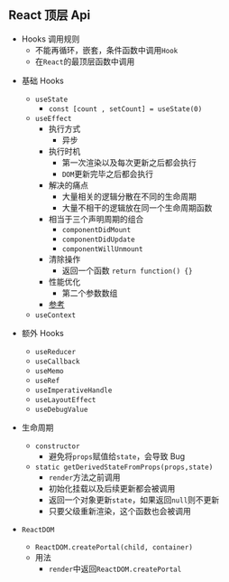 ## React 顶层 Api

- Hooks 调用规则
  - 不能再循环，嵌套，条件函数中调用`Hook`
  - 在`React`的最顶层函数中调用

* 基础 Hooks

  - `useState`
    - `const [count , setCount] = useState(0)`
  - `useEffect`
    - 执行方式
      - 异步
    - 执行时机
      - 第一次渲染以及每次更新之后都会执行
      - `DOM`更新完毕之后都会执行
    - 解决的痛点
      - 大量相关的逻辑分散在不同的生命周期
      - 大量不相干的逻辑放在同一个生命周期函数
    - 相当于三个声明周期的组合
      - `componentDidMount`
      - `componentDidUpdate`
      - `componentWillUnmount`
    - 清除操作
      - 返回一个函数 `return function() {}`
    * 性能优化
      - 第二个参数数组
    * [参考](https://react.docschina.org/docs/hooks-effect.html)
  - `useContext`

* 额外 Hooks

  - `useReducer`
  - `useCallback`
  - `useMemo`
  - `useRef`
  - `useImperativeHandle`
  - `useLayoutEffect`
  - `useDebugValue`

* 生命周期
  - `constructor`
    - 避免将`props`赋值给`state`，会导致 Bug
  * `static getDerivedStateFromProps(props,state)`
    - `render`方法之前调用
    - 初始化挂载以及后续更新都会被调用
    - 返回一个对象更新`state`，如果返回`null`则不更新
    - 只要父级重新渲染，这个函数也会被调用
* `ReactDOM`
  - `ReactDOM.createPortal(child, container)`
  - 用法
    - `render`中返回`ReactDOM.createPortal`
